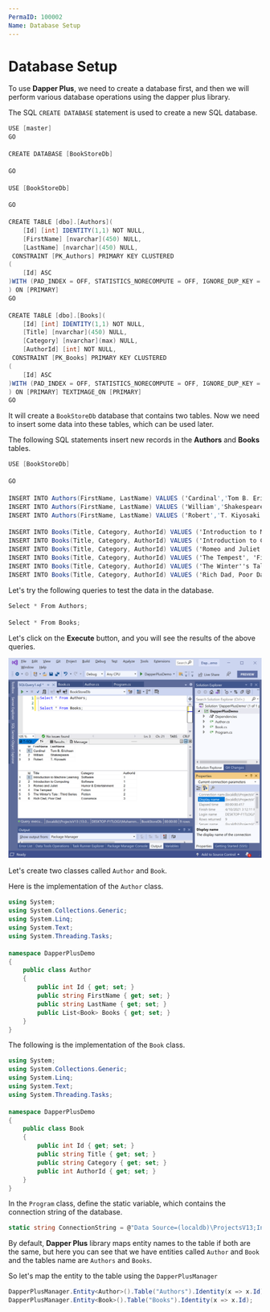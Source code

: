 ```yaml
---
PermaID: 100002
Name: Database Setup
---
```


# Database Setup

To use **Dapper Plus**, we need to create a database first, and then we will perform various database operations using the dapper plus library.

The SQL `CREATE DATABASE` statement is used to create a new SQL database.

```csharp
USE [master]
GO

CREATE DATABASE [BookStoreDb]

GO

USE [BookStoreDb]

GO

CREATE TABLE [dbo].[Authors](
	[Id] [int] IDENTITY(1,1) NOT NULL,
	[FirstName] [nvarchar](450) NULL,
	[LastName] [nvarchar](450) NULL,
 CONSTRAINT [PK_Authors] PRIMARY KEY CLUSTERED 
(
	[Id] ASC
)WITH (PAD_INDEX = OFF, STATISTICS_NORECOMPUTE = OFF, IGNORE_DUP_KEY = OFF, ALLOW_ROW_LOCKS = ON, ALLOW_PAGE_LOCKS = ON) ON [PRIMARY]
) ON [PRIMARY]
GO

CREATE TABLE [dbo].[Books](
	[Id] [int] IDENTITY(1,1) NOT NULL,
	[Title] [nvarchar](450) NULL,
	[Category] [nvarchar](max) NULL,
	[AuthorId] [int] NOT NULL,
 CONSTRAINT [PK_Books] PRIMARY KEY CLUSTERED 
(
	[Id] ASC
)WITH (PAD_INDEX = OFF, STATISTICS_NORECOMPUTE = OFF, IGNORE_DUP_KEY = OFF, ALLOW_ROW_LOCKS = ON, ALLOW_PAGE_LOCKS = ON) ON [PRIMARY]
) ON [PRIMARY] TEXTIMAGE_ON [PRIMARY]
GO
```

It will create a `BookStoreDb` database that contains two tables. Now we need to insert some data into these tables, which can be used later. 

The following SQL statements insert new records in the **Authors** and **Books** tables.

```csharp
USE [BookStoreDb]

GO

INSERT INTO Authors(FirstName, LastName) VALUES ('Cardinal','Tom B. Erichsen');
INSERT INTO Authors(FirstName, LastName) VALUES ('William','Shakespeare');
INSERT INTO Authors(FirstName, LastName) VALUES ('Robert','T. Kiyosaki');

INSERT INTO Books(Title, Category, AuthorId) VALUES ('Introduction to Machine Learning', 'Software', 1);
INSERT INTO Books(Title, Category, AuthorId) VALUES ('Introduction to Computing', 'Software', 1);
INSERT INTO Books(Title, Category, AuthorId) VALUES ('Romeo and Juliet', 'Humor & Entertainment', 2);
INSERT INTO Books(Title, Category, AuthorId) VALUES ('The Tempest', 'Fiction', 2);
INSERT INTO Books(Title, Category, AuthorId) VALUES ('The Winter''s Tale : Third Series', 'Fiction', 2);
INSERT INTO Books(Title, Category, AuthorId) VALUES ('Rich Dad, Poor Dad', 'Economics', 3);
```

Let's try the following queries to test the data in the database.

```csharp
Select * From Authors;

Select * From Books;
```

Let's click on the **Execute** button, and you will see the results of the above queries.

<img src="images/database-setup.png" alt="Database Setup">

Let's create two classes called `Author` and `Book`.

Here is the implementation of the `Author` class.

```csharp
using System;
using System.Collections.Generic;
using System.Linq;
using System.Text;
using System.Threading.Tasks;

namespace DapperPlusDemo
{
    public class Author
    {
        public int Id { get; set; }
        public string FirstName { get; set; }
        public string LastName { get; set; }
        public List<Book> Books { get; set; }
    }
}

```

The following is the implementation of the `Book` class.

```csharp
using System;
using System.Collections.Generic;
using System.Linq;
using System.Text;
using System.Threading.Tasks;

namespace DapperPlusDemo
{
    public class Book
    {
        public int Id { get; set; }
        public string Title { get; set; }
        public string Category { get; set; }
        public int AuthorId { get; set; }
    }
}
```

In the `Program` class, define the static variable, which contains the connection string of the database.

```csharp
static string ConnectionString = @"Data Source=(localdb)\ProjectsV13;Initial Catalog=BookStoreDb;Integrated Security=True;";
```

By default, **Dapper Plus** library maps entity names to the table if both are the same, but here you can see that we have entities called `Author` and `Book` and the tables name are `Authors` and `Books`. 

So let's map the entity to the table using the `DapperPlusManager`

```csharp
DapperPlusManager.Entity<Author>().Table("Authors").Identity(x => x.Id);
DapperPlusManager.Entity<Book>().Table("Books").Identity(x => x.Id);
```
